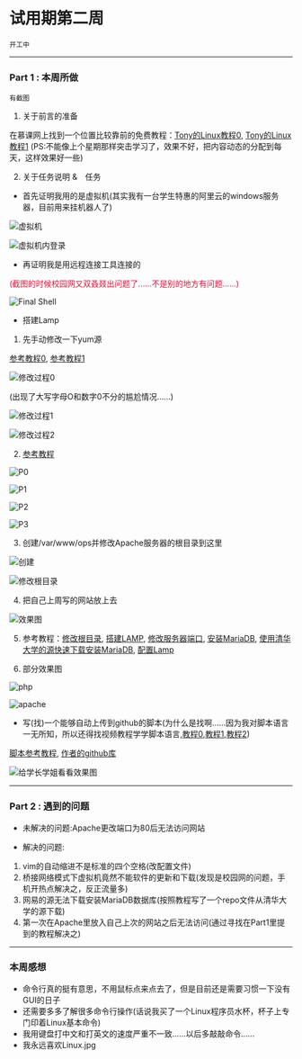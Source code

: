 # 试用期第二周

`开工中`

---

### Part 1 : 本周所做

`有截图` 

1. 关于前言的准备

在慕课网上找到一个位置比较靠前的免费教程：[Tony的Linux教程0](https://www.imooc.com/learn/175), [Tony的Linux教程1](https://www.imooc.com/learn/111) (PS:不能像上个星期那样突击学习了，效果不好，把内容动态的分配到每天，这样效果好一些)

2. 关于任务说明 &　任务

- 首先证明我用的是虚拟机(其实我有一台学生特惠的阿里云的windows服务器，目前用来挂机器人了)

![虚拟机](http://static.zybuluo.com/Mark201802/qq5ngj31zh6tu49fvlsw60r4/image_1cde78nrn14301j461stp1jhf1utc19.png)

![虚拟机内登录](http://static.zybuluo.com/Mark201802/gtp48rpy3viskle5e77f6mff/image_1cde7et6co1i91i16j11pd2q4126.png)

- 再证明我是用远程连接工具连接的

<font color="dc143c">(截图的时候校园网又双叒叕出问题了......不是别的地方有问题......)</font>

![Final Shell](http://static.zybuluo.com/Mark201802/wi1yneytrfyqe1j86nq3mga8/image_1cde7siul1gbj1n1rfnvjkm81n33.png)

- 搭建Lamp

1. 先手动修改一下yum源

[参考教程0](http://mirrors.163.com/.help/centos.html), [参考教程1](https://www.ruooo.com/VPS/594.html)

![修改过程0](http://static.zybuluo.com/Mark201802/1ssrmojz5pa346vyiujy4tax/image_1cdea0ure174oe04l6d13bu17f540.png)

(出现了大写字母O和数字0不分的尴尬情况......)

![修改过程1](http://static.zybuluo.com/Mark201802/o9krwdpexldpq04nlsz0g8c3/image_1cdea68f01bc3n97ssg92kae4d.png)

![修改过程2](http://static.zybuluo.com/Mark201802/zf8b0qqdn8qj7ajivvsdua45/image_1cdea8gfumiq1cnc1i5g1kq6qdo4q.png)

2. [参考教程](https://blog.csdn.net/u011277123/article/details/77847360)

![P0](http://static.zybuluo.com/Mark201802/2rgitu53o40lxu2odzvopgco/image_1cdeacmh3ij0olh1ok311uuktl57.png)

![P1](http://static.zybuluo.com/Mark201802/x9ceebyx000gis6m2fl1h63v/image_1cdeaenhc1qec1b2gs9012p81mie6k.png)

![P2](http://static.zybuluo.com/Mark201802/bwlulktkcwblhggcdac7tyo2/image_1cdeag51c193t10b1qvq27mnl071.png)

![P3](http://static.zybuluo.com/Mark201802/2ptfpr6qwml42vw7vegod1yv/image_1cdealnv2fhsqm41ju5gg41tae8b.png)

3. 创建/var/www/ops并修改Apache服务器的根目录到这里

![创建](http://static.zybuluo.com/Mark201802/0yaebsqu23si1w0oz2n1iqqz/image_1cdes485qi9eiut6ooi9fkt59.png)

![修改根目录](http://static.zybuluo.com/Mark201802/8rge1mojjddlchw00ggd9cq6/image_1cdet7f801n8g1nnd6ol17iq1t4c1m.png)

4. 把自己上周写的网站放上去

![效果图](http://static.zybuluo.com/Mark201802/4tsum1b5pzbceunlh7bjhuvt/image_1cdfhr9vkghj17521auhqqj1vne9.png)

5. 参考教程：[修改根目录](https://www.osyunwei.com/archives/789.html), [搭建LAMP](http://www.jb51.net/os/188488.html), [修改服务器端口](https://zhidao.baidu.com/question/6966481.html), [安装MariaDB](https://jingyan.baidu.com/article/25648fc182a7a99191fd0096.html), [使用清华大学的源快速下载安装MariaDB](https://blog.csdn.net/zh237560547/article/details/74783513), [配置Lamp](https://blog.csdn.net/qq_20948497/article/details/78451783)

6. 部分效果图

![php](http://static.zybuluo.com/Mark201802/xnuo4b7t3xtej5349sh8rzyo/image_1cdgtgd9c18dpoats3k9511ogt9.png)

![apache](http://static.zybuluo.com/Mark201802/ifxrs05evopwae864hyk37lm/image_1cdgthrsvepb122l1omc19sm12q7m.png)

- 写(找)一个能够自动上传到github的脚本(为什么是找啊......因为我对脚本语言一无所知，所以还得找视频教程学学脚本语言,[教程0](https://space.bilibili.com/267262953/#/),[教程1](https://www.bilibili.com/video/av21816585?from=search&seid=1131567582177017051),[教程2](https://www.imooc.com/u/279399/courses?sort=publish))

[脚本参考教程](https://blog.csdn.net/alanzjl/article/details/50715870), [作者的github库](https://github.com/alanzjl/MyConsoleTools)

![给学长学姐看看效果图](http://static.zybuluo.com/Mark201802/s3qoru2ua25p32ilbbw5ec3b/image_1cdiab8ra1ff910lt3rl1hht9n49.png)

---

### Part 2 : 遇到的问题

- 未解决的问题:Apache更改端口为80后无法访问网站

- 解决的问题:
1. vim的自动缩进不是标准的四个空格(改配置文件)
2. 桥接网络模式下虚拟机竟然不能软件的更新和下载(发现是校园网的问题，手机开热点解决之，反正流量多)
3. 网易的源无法下载安装MariaDB数据库(按照教程写了一个repo文件从清华大学的源下载)
4. 第一次在Apache里放入自己上次的网站之后无法访问(通过寻找在Part1里提到的教程解决之)

---

### 本周感想

- 命令行真的挺有意思，不用鼠标点来点去了，但是目前还是需要习惯一下没有GUI的日子
- 还需要多多了解很多命令行操作(话说我买了一个Linux程序员水杯，杯子上专门印着Linux基本命令)
- 我用键盘打中文和打英文的速度严重不一致......以后多敲敲命令......
- 我永远喜欢Linux.jpg